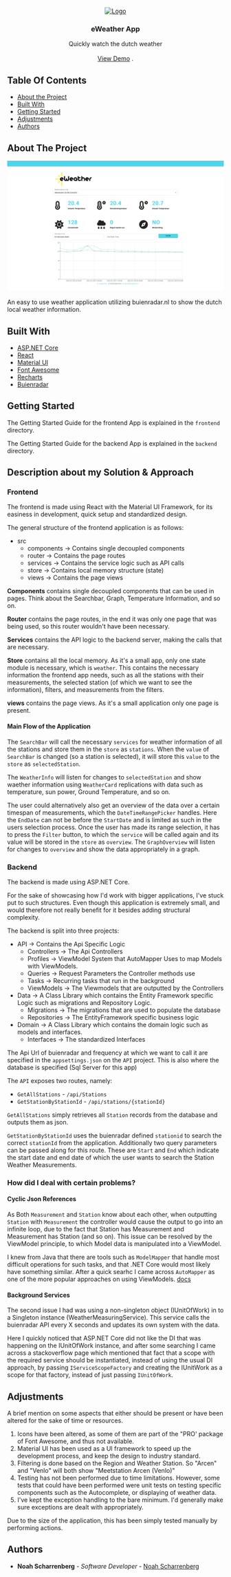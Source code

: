 <br/>
<p align="center">
  <a href="https://github.com/nscharrenberg/weather-app">
    <img src="https://introductie-cases.educom.nu/assets/images/eweather-logo-e008be849d6643601042bd5d80d566bc.png" alt="Logo" width="80" height="80">
  </a>

  <h3 align="center">eWeather App</h3>

  <p align="center">
    Quickly watch the dutch weather
    <br/>
    <br/>
    <a href="https://github.com/nscharrenberg/weather-app">View Demo</a>
    .
  </p>
</p>



## Table Of Contents

* [About the Project](#about-the-project)
* [Built With](#built-with)
* [Getting Started](#getting-started)
* [Adjustments](#adjustments)
* [Authors](#authors)

## About The Project

![Screen Shot](https://github.com/nscharrenberg/weather-app/blob/dev/demo/frontend.png?raw=true)

An easy to use weather application utilizing buienradar.nl to show the dutch local weather information.

## Built With
* [ASP.NET Core](https://docs.microsoft.com/en-us/aspnet/core/?view=aspnetcore-6.0)
* [React](https://reactjs.org/)
* [Material UI](https://mui.com/material-ui)
* [Font Awesome](https://fontawesome.com/v6)
* [Recharts](https://recharts.org/)
* [Buienradar](https://www.buienradar.nl/)

## Getting Started

The Getting Started Guide for the frontend App is explained in the `frontend` directory.

The Getting Started Guide for the backend App is explained in the `backend` directory.

## Description about my Solution & Approach
### Frontend
The frontend is made using React with the Material UI Framework, for its easiness in development, quick setup and standardized design.

The general structure of the frontend application is as follows:
- src
  - components -> Contains single decoupled components
  - router -> Contains the page routes
  - services -> Contains the service logic such as API calls
  - store -> Contains local memory structure (state)
  - views -> Contains the page views

**Components** contains single decoupled components that can be used in pages. Think about the Searchbar, Graph, Temperature Information, and so on.

**Router** contains the page routes, in the end it was only one page that was being used, so this router wouldn't have been necessary.

**Services** contains the API logic to the backend server, making the calls that are necessary.

**Store** contains all the local memory. As it's a small app, only one state module is necessary, which is `weather`. This contains the necessary information the frontend app needs, such as all the stations with their measurements, the selected station (of which we want to see the information), filters, and measurements from the filters.

**views** contains the page views. As it's a small application only one page is present. 

#### Main Flow of the Application
The `SearchBar` will call the necessary `services` for weather information of all the stations and store them in the `store` as `stations`.
When the `value` of `SearchBar` is changed (so a station is selected), it will store this `value` to the `store` as `selectedStation`.

The `WeatherInfo` will listen for changes to `selectedStation` and show waether information using `WeatherCard` replications with data such as temperature, sun power, Ground Temperature, and so on.

The user could alternatively also get an overview of the data over a certain timespan of measurements, which the `DateTimeRangePicker` handles. Here the `EndDate` can not be before the `StartDate` and is limited as such in the users selection process. 
Once the user has made its range selection, it has to press the `Filter` button, to which the `service` will be called again and its value will be stored in the `store` as `overview`.
The `GraphOverview` will listen for changes to `overview` and show the data appropriately in a graph.

### Backend
The backend is made using ASP.NET Core.

For the sake of showcasing how I'd work with bigger applications, I've stuck put to such structures. Even though this application is extremely small, and would therefore not really benefit for it besides adding structural complexity.

The backend is split into three projects:
- API -> Contains the Api Specific Logic
  - Controllers -> The Api Controllers
  - Profiles -> ViewModel System that AutoMapper Uses to map Models with ViewModels.
  - Queries -> Request Parameters the Controller methods use
  - Tasks -> Recurring tasks that run in the background
  - ViewModels -> The Viewmodels that are outputted by the Controllers
- Data -> A Class Library which contains the Entity Framework specific Logic such as migrations and Repository Logic.
  - Migrations -> The migrations that are used to populate the database
  - Repositories -> The EntityFramework specific business logic
- Domain -> A Class Library which contains the domain logic such as models and interfaces.
  - Interfaces -> The standardized Interfaces

The Api Url of buienradar and frequency at which we want to call it are specified in the `appsettings.json` on the `API` project.
This is also where the database is specified (Sql Server for this app)

The `API` exposes two routes, namely:
- `GetAllStations` - `/api/Stations`
- `GetStationByStationId` - `/api/stations/{stationId}`

`GetAllStations` simply retrieves all `Station` records from the database and outputs them as json.

`GetStationByStationId` uses the buienradar defined `stationid` to search the correct `stationId` from the application.
Additionally two query parameters can be passed along for this route. These are `Start` and `End` which indicate the start date and end date of which the user wants to search the Station Weather Measurements.

### How did I deal with certain problems?
#### Cyclic Json References
As Both `Measurement` and `Station` know about each other, when outputting `Station` with `Measurement` the controller would cause the output to go into an infinite loop, due to the fact that Station has Measurement and Measurement has Station (and so on). This issue can be resolved by the ViewModel principle, to which Model data is manipulated into a ViewModel.

I knew from Java that there are tools such as `ModelMapper` that handle most difficult operations for such tasks, and that .NET Core would most likely have something similar. After a quick searhc I came across `AutoMapper` as one of the more popular approaches on using ViewModels. [docs](https://docs.automapper.org/en/stable/Getting-started.html)

#### Background Services
The second issue I had was using a non-singleton object (IUnitOfWork) in to a Singleton instance (WeatherMeasuringService).
This service calls the buienradar API every X seconds and updates its own system with the data.

Here I quickly noticed that ASP.NET Core did not like the DI that was happening on the IUnitOfWork instance, and after some searching I came across a stackoverflow page which mentioned that fact that a scope with the required service should be instantiated, instead of using the usual DI approach, by passing `IServiceScopeFactory` and creating the IUnitWork as a scope for that factory, instead of just passing `IUnitOfWork`.

## Adjustments

A brief mention on some aspects that either should be present or have been altered for the sake of time or resources.

1.  Icons have been altered, as some of them are part of the "PRO' package of Font Awesome, and thus not available.
2. Material UI has been used as a UI framework to speed up the development process, and keep the design to industry standard.
3. Filtering is done based on the Region and Weather Station. So "Arcen" and "Venlo"  will both show "Meetstation Arcen (Venlo)"
4. Testing has not been performed due to time limitations. However, some tests that could have been performed were unit tests on testing specific components such as the Autocomplete, or displaying of weather data.
5. I've kept the exception handling to the bare minimum. I'd generally make sure exceptions are dealt with appropriately.

Due to the size of the application, this has been simply tested manually by performing actions.

## Authors

* **Noah Scharrenberg** - *Software Developer* - [Noah Scharrenberg](https://github.com/nscharrenberg/)
